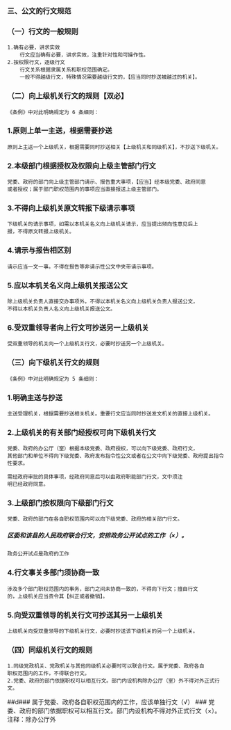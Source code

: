 ### 三、公文的行文规范 

### （一）行文的一般规则

    1.确有必要，讲求实效
        行文应当确有必要，讲求实效，注重针对性和可操作性。
    2.按权限行文，逐级行文
        行文关系根据隶属关系和职权范围确定。
        一般不得越级行文，特殊情况需要越级行文的，【应当同时抄送被越过的机关】。


### （二）向上级机关行文的规则【双必】
    《条例》中对此明确规定为 6 条细则：

### 1.原则上单一主送，根据需要抄送
    原则上主送一个上级机关，根据需要同时抄送相关【上级机关和同级机关】，不抄送下级机关。

### 2.本级部门根据授权及权限向上级主管部门行文
    党委、政府的部门向上级主管部门请示、报告重大事项，【应当】经本级党委、政府同意
    或者授权；属于部门职权范围内的事项应当直接报送上级主管部门。

### 3.不得向上级机关原文转报下级请示事项
    下级机关的请示事项，如需以本机关名义向上级机关请示，应当提出倾向性意见后上
    报，不得原文转报上级机关。

### 4.请示与报告相区别
    请示应当一文一事。不得在报告等非请示性公文中夹带请示事项。

### 5.应以本机关名义向上级机关报送公文
    除上级机关负责人直接交办事项外，不得以本机关名义向上级机关负责人报送公文，
    不得以本机关负责人名义向上级机关报送公文。

### 6.受双重领导者向上行文可抄送另一上级机关
    受双重领导的机关向一个上级机关行文，必要时抄送另一个上级机关。
    

### （三）向下级机关行文的规则
    《条例》中对此明确规定为 5 条细则：
### 1.明确主送与抄送
    主送受理机关，根据需要抄送相关机关。重要行文应当同时抄送发文机关的直接上级机关。

### 2.上级机关的有关部门经授权可向下级机关行文
    党委、政府的办公厅（室）根据本级党委、政府授权，可以向下级党委、政府行文，
    其他部门和单位不得向下级党委、政府发布指令性公文或者在公文中向下级党委、政府提出指令性要求。

    需经政府审批的具体事项，经政府同意后可以由政府职能部门行文，文中须注
    明已经政府同意。

### 3.上级部门按权限向下级部门行文
    党委、政府的部门在各自职权范围内可以向下级党委、政府的相关部门行文。

##### 区委和该县的人民政府联合行文，安排政务公开试点的工作（×）。
    政务公开试点是政府的工作



### 4.行文事关多部门须协商一致
    涉及多个部门职权范围内的事务，部门之间未协商一致的，不得向下行文；擅自行文
    的，上级机关应当责令其【纠正或者撤销】。

### 5.向受双重领导的机关行文可抄送其另一上级机关
    上级机关向受双重领导的下级机关行文，必要时抄送该下级机关的另一个上级机关。

### （四）同级机关行文的规则
    1.同级党政机关、党政机关与其他同级机关必要时可以联合行文。属于党委、政府各自
    职权范围内的工作，不得联合行文。
    2.党委、政府的部门依据职权可以相互行文。部门内设机构除办公厅（室）外不得对外正式行文。

##d### 属于党委、政府各自职权范围内的工作，应该单独行文（√）
    ### 党委、政府的部门依据职权可以相互行文。部门内设机构不得对外正式行文（×）。
        注释：除办公厅外
